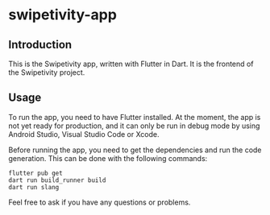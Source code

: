 # swipetivity-app

## Introduction

This is the Swipetivity app, written with Flutter in Dart. It is the frontend of the Swipetivity project.

## Usage

To run the app, you need to have Flutter installed.
At the moment, the app is not yet ready for production, and it can only be run in debug mode by using Android Studio,
Visual Studio Code or Xcode.

Before running the app, you need to get the dependencies and run the code generation. This can be done with the
following commands:

```
flutter pub get
dart run build_runner build
dart run slang 
```

Feel free to ask if you have any questions or problems.